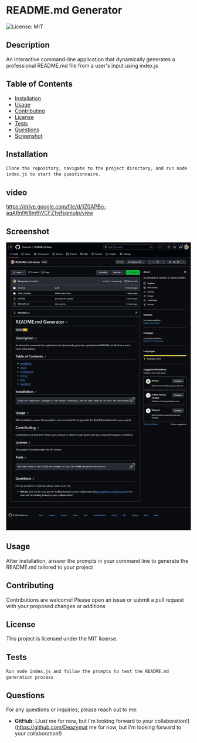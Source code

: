 
# README.md Generator

![License: MIT](https://img.shields.io/badge/License-MIT-yellow.svg)

## Description

An interactive command-line application that dynamically generates a professional README.md file from a user's input using index.js

## Table of Contents

- [Installation](#installation)
- [Usage](#usage)
- [Contributing](#contributing)
- [License](#license)
- [Tests](#tests)
- [Questions](#questions)
- [Screenshot](#screenshot)

## Installation

```
Clone the repository, navigate to the project directory, and run node index.js to start the questionnaire.
```
## video

https://drive.google.com/file/d/1Z0APBg-agARnIW8mfhVCFZ1vjfsqmuIp/view

## Screenshot

![Application Screenshot](./develop/utils/screenshots/screencapture-github-Deazymat-README-md-Gene-2023-11-04-20_52_39.png)

## Usage

After installation, answer the prompts in your command line to generate the README.md tailored to your project

## Contributing

Contributions are welcome! Please open an issue or submit a pull request with your proposed changes or additions

## License

This project is licensed under the MIT license.

## Tests

```
Run node index.js and follow the prompts to test the README.md generation process
```

## Questions

For any questions or inquiries, please reach out to me:

- **GitHub**: [Just me for now, but I'm looking forward to your collaboration!](<https://github.com/Deazymat> me for now, but I'm looking forward to your collaboration!)


